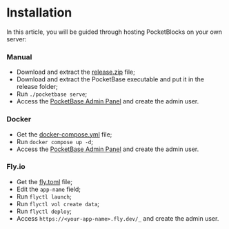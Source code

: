 # Installation

In this article, you will be guided through hosting PocketBlocks on your own server:

### Manual

- Download and extract the [release.zip](https://github.com/internoapp/pocketblocks/releases) file;
- Download and extract the PocketBase executable and put it in the release folder;
- Run `./pocketbase serve`;
- Access the [PocketBase Admin Panel](http://localhost:8090/_) and create the admin user.

### Docker

- Get the [docker-compose.yml](https://raw.githubusercontent.com/internoapp/pocketblocks/main/docker-compose.yml) file;
- Run `docker compose up -d`;
- Access the [PocketBase Admin Panel](http://localhost:8080/_) and create the admin user.

### Fly.io

- Get the [fly.toml](https://raw.githubusercontent.com/internoapp/pocketblocks/main/fly.toml) file;
- Edit the `app-name` field;
- Run `flyctl launch`;
- Run `flyctl vol create data`;
- Run `flyctl deploy`;
- Access `https://<your-app-name>.fly.dev/_` and create the admin user.
